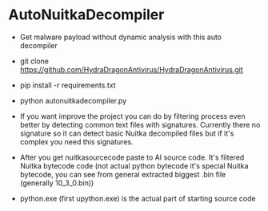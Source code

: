 # AutoNuitkaDecompiler
- Get malware payload without dynamic analysis with this auto decompiler

- git clone https://github.com/HydraDragonAntivirus/HydraDragonAntivirus.git
- pip install -r requirements.txt
- python autonuitkadecompiler.py
- If you want improve the project you can do by filtering process even better by detecting common text files with signatures. Currently there no signature so it can detect basic Nuitka decompiled files but if it's complex you need this signatures.
- After you get nuitkasourcecode paste to AI source code. It's filtered Nuitka bytecode code (not actual python bytecode it's special Nuitka bytecode, you can see from general extracted biggest .bin file (generally 10_3_0.bin))
- python.exe (first upython.exe) is the actual part of starting source code